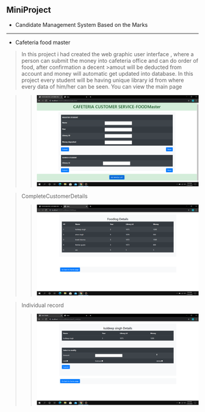 ## MiniProject
* Candidate Management System Based on the Marks
***
* Cafeteria food master
>In this project i had created the web graphic user interface , where a person can submit the money into cafeteria office and can do order of food, after confirmation a decent    >amout will be deducted from account and money will automatic get updated into database.
>In this project every student will be having unique library id from where every data of him/her can be seen.
>You can view the main page 

>>![photo](https://github.com/kuldeepsingh000/Mini-Project-In-Java/blob/master/Cafeteria%20Food%20Master/MainPage.png)

>CompleteCustomerDetails
>>![photo](https://github.com/kuldeepsingh000/Mini-Project-In-Java/blob/master/Cafeteria%20Food%20Master/CompleteCustomerDetails.png)

>Individual record
>>![photo](https://github.com/kuldeepsingh000/Mini-Project-In-Java/blob/master/Cafeteria%20Food%20Master/individual.png)
